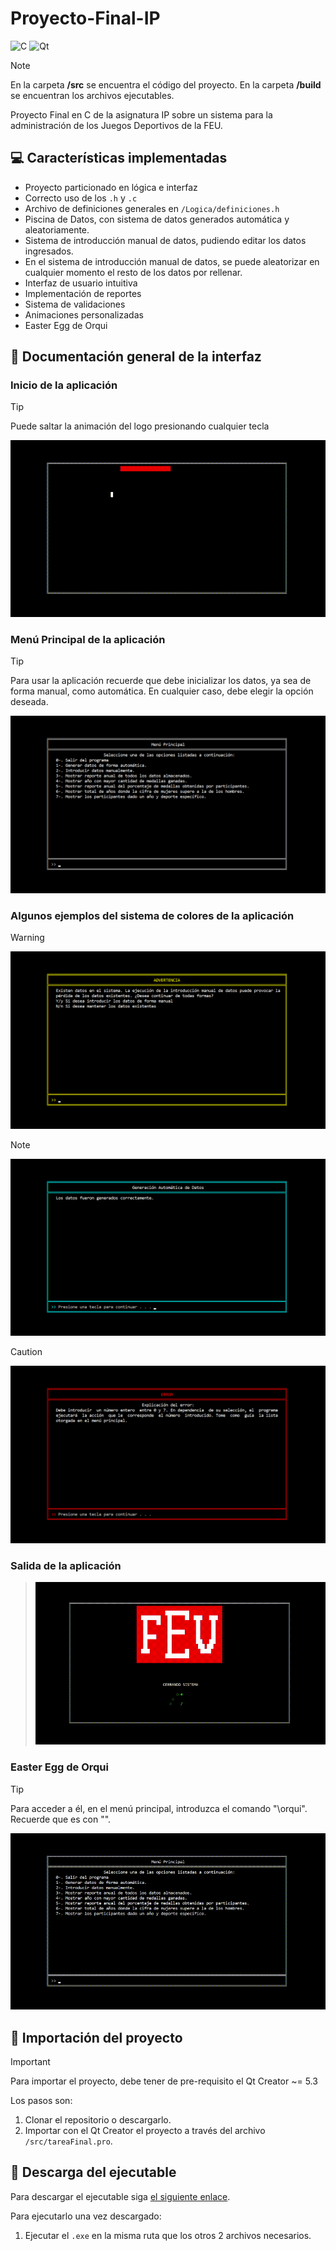 # Proyecto-Final-IP
![C](https://img.shields.io/badge/c-%2300599C.svg?style=for-the-badge&logo=c&logoColor=white)
![Qt](https://img.shields.io/badge/Qt-%23217346.svg?style=for-the-badge&logo=Qt&logoColor=white)

> [!NOTE]
> En la carpeta **/src** se encuentra el código del proyecto.
> En la carpeta **/build** se encuentran los archivos ejecutables.

Proyecto Final en C de la asignatura IP sobre un sistema para la administración de los 
Juegos Deportivos de la FEU.

## 💻 Características implementadas
- Proyecto particionado en lógica e interfaz 
- Correcto uso de los `.h` y `.c`
- Archivo de definiciones generales en `/Logica/definiciones.h`
- Piscina de Datos, con sistema de datos generados automática y aleatoriamente. 
- Sistema de introducción manual de datos, pudiendo editar los datos ingresados. 
- En el sistema de introducción manual de datos, se puede aleatorizar en cualquier momento el resto de los datos por rellenar. 
- Interfaz de usuario intuitiva 
- Implementación de reportes
- Sistema de validaciones
- Animaciones personalizadas
- Easter Egg de Orqui

## 📸 Documentación general de la interfaz
### Inicio de la aplicación
> [!TIP]
> Puede saltar la animación del logo presionando cualquier tecla
> 
> ![inicio](assets/inicio.gif)

### Menú Principal de la aplicación
> [!TIP]
> Para usar la aplicación recuerde que debe inicializar los datos, ya sea de forma manual, como automática. 
> En cualquier caso, debe elegir la opción deseada.
> 
> ![menu](assets/menu.png)

### Algunos ejemplos del sistema de colores de la aplicación
> [!WARNING]
> ![advertencia](assets/advertencia.png)

> [!NOTE]
> ![info](assets/info.png)

> [!CAUTION]
> ![error](assets/error.png)

### Salida de la aplicación
> ![salida](assets/salida.gif)

### Easter Egg de Orqui
> [!TIP]
> Para acceder a él, en el menú principal, introduzca el comando "\orqui". 
> Recuerde que es con "\".
> 
> ![orqui](assets/orqui.gif)

## 👾 Importación del proyecto
> [!IMPORTANT]
> Para importar el proyecto, debe tener de pre-requisito el Qt Creator ~= 5.3

Los pasos son:
1. Clonar el repositorio o descargarlo.
2. Importar con el Qt Creator el proyecto a través del archivo `/src/tareaFinal.pro`.


## 🚀 Descarga del ejecutable
Para descargar el ejecutable siga [el siguiente enlace](https://github.com/EduardoProfe666/Proyecto-Final-IP/releases/latest). 

Para ejecutarlo una vez descargado:
1. Ejecutar el `.exe` en la misma ruta que los otros 2 archivos necesarios.


